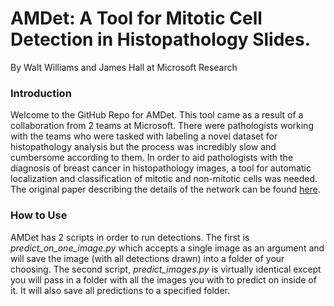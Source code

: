 # AMDet: A Tool for Mitotic Cell Detection in Histopathology Slides.
By Walt Williams and James Hall at Microsoft Research

### Introduction
Welcome to the GitHub Repo for AMDet. This tool came as a result of a collaboration from 2 teams at Microsoft. There were pathologists working with the teams who were tasked with labeling a novel dataset for histopathology analysis but the process was incredibly slow and cumbersome according to them. In order to aid pathologists with the diagnosis of breast cancer in histopathology images, a tool for automatic localization and classification of mitotic and non-mitotic cells was needed. The original paper describing the details of the network can be found [here](www.google.com).

### How to Use
AMDet has 2 scripts in order to run detections. The first is _predict\_on\_one\_image.py_ which accepts a single image as an argument and will save the image (with all detections drawn) into a folder of your choosing. The second script, _predict\_images.py_ is virtually identical except you will pass in a folder with all the images you with to predict on inside of it. It will also save all predictions to a specified folder.
